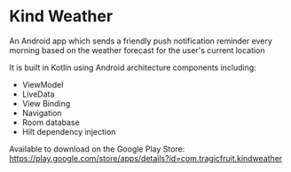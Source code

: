 # Kind Weather
An Android app which sends a friendly push notification reminder every morning based on the weather forecast for the user's current location

It is built in Kotlin using Android architecture components including:
- ViewModel
- LiveData
- View Binding
- Navigation
- Room database
- Hilt dependency injection

Available to download on the Google Play Store: https://play.google.com/store/apps/details?id=com.tragicfruit.kindweather
